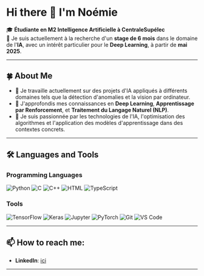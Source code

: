 # Hi there 👋 I'm Noémie

🎓 **Étudiante en M2 Intelligence Artificielle à CentraleSupélec**  
💼 Je suis actuellement à la recherche d'un **stage de 6 mois** dans le domaine de l'**IA**, avec un intérêt particulier pour le **Deep Learning**, à partir de **mai 2025**.

---

## 🍀 About Me

- 🌟 Je travaille actuellement sur des projets d'IA appliqués à différents domaines tels que la détection d'anomalies et la vision par ordinateur.
- 📖 J'approfondis mes connaissances en **Deep Learning**, **Apprentissage par Renforcement**, et **Traitement du Langage Naturel (NLP)**.
- 🎯 Je suis passionnée par les technologies de l'IA, l'optimisation des algorithmes et l'application des modèles d'apprentissage dans des contextes concrets.

---

## 🛠 Languages and Tools

### Programming Languages
![Python](https://img.shields.io/badge/-Python-3776AB?style=flat-square&logo=python&logoColor=white)
![C](https://img.shields.io/badge/-C-A8B9CC?style=flat-square&logo=c&logoColor=white)
![C++](https://img.shields.io/badge/-C++-00599C?style=flat-square&logo=cplusplus&logoColor=white)
![HTML](https://img.shields.io/badge/-HTML-E34F26?style=flat-square&logo=html5&logoColor=white)
![TypeScript](https://img.shields.io/badge/-TypeScript-3178C6?style=flat-square&logo=typescript&logoColor=white)

### Tools
![TensorFlow](https://img.shields.io/badge/-TensorFlow-FF6F00?style=flat-square&logo=tensorflow&logoColor=white)
![Keras](https://img.shields.io/badge/-Keras-D00000?style=flat-square&logo=keras&logoColor=white)
![Jupyter](https://img.shields.io/badge/-Jupyter-F37626?style=flat-square&logo=jupyter&logoColor=white)
![PyTorch](https://img.shields.io/badge/-PyTorch-EE4C2C?style=flat-square&logo=pytorch&logoColor=white)
![Git](https://img.shields.io/badge/-Git-F05032?style=flat-square&logo=git&logoColor=white)
![VS Code](https://img.shields.io/badge/-VS_Code-007ACC?style=flat-square&logo=visual-studio-code&logoColor=white)

---

## 📫 How to reach me:

- **LinkedIn**: [ici](https://www.linkedin.com/in/noemiegl/)

---
